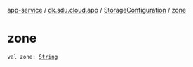 [app-service](../../index.md) / [dk.sdu.cloud.app](../index.md) / [StorageConfiguration](index.md) / [zone](./zone.md)

# zone

`val zone: `[`String`](https://kotlinlang.org/api/latest/jvm/stdlib/kotlin/-string/index.html)